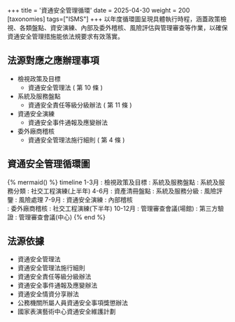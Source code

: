+++
title = '資通安全管理循環'
date = 2025-04-30
weight = 200
[taxonomies]
tags=["ISMS"]
+++
以年度循環圖呈現具體執行時程，涵蓋政策檢視、各類盤點、資安演練、內部及委外稽核、風險評估與管理審查等作業，以確保資通安全管理措施能依法規要求有效落實。
<!-- more -->
## 法源對應之應辦理事項
- 檢視政策及目標
  - 資通安全管理法 ( 第 10 條 )
- 系統及服務盤點
  - 資通安全責任等級分級辦法 ( 第 11 條 )
- 資通安全演練
  - 資通安全事件通報及應變辦法
- 委外廠商稽核
  - 資通安全管理法施行細則 ( 第 4 條 )

## 資通安全管理循環圖
{% mermaid() %}
timeline
1-3月
    : 檢視政策及目標
    : 系統及服務盤點
    : 系統及服務分類
    : 社交工程演練(上半年)
4-6月
    : 資產清冊盤點
    : 系統及服務分級
    : 風險評鑒
    : 風險處理
7-9月
    : 資通安全演練
    : 內部稽核     
    : 委外廠商稽核
    : 社交工程演練(下半年)
10-12月
    : 管理審查會議(場館)
    : 第三方驗證
    : 管理審查會議(中心)
{% end %}

## 法源依據
- 資通安全管理法
- 資通安全管理法施行細則
- 資通安全責任等級分級辦法
- 資通安全事件通報及應變辦法
- 資通安全情資分享辦法
- 公務機關所屬人員資通安全事項獎懲辦法
- 國家表演藝術中心資通安全維護計劃